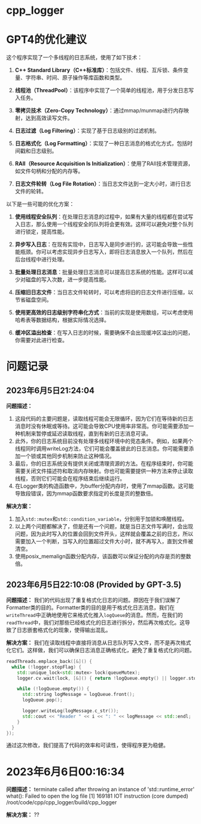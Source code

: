 # cpp_logger

# GPT4的优化建议
这个程序实现了一个多线程的日志系统，使用了如下技术：

1. **C++ Standard Library（C++标准库）**：包括文件、线程、互斥锁、条件变量、字符串、时间、原子操作等库函数和类型。

2. **线程池（ThreadPool）**：该程序中实现了一个简单的线程池，用于分发日志写入任务。

3. **零拷贝技术（Zero-Copy Technology）**：通过mmap/munmap进行内存映射，达到高效读写文件。

4. **日志过滤（Log Filtering）**：实现了基于日志级别的过滤机制。

5. **日志格式化（Log Formatting）**：实现了一种日志消息的格式化方式，包括时间戳和日志级别。

6. **RAII（Resource Acquisition Is Initialization）**：使用了RAII技术管理资源，如文件句柄和分配的内存等。

7. **日志文件轮转（Log File Rotation）**：当日志文件达到一定大小时，进行日志文件的轮转。

以下是一些可能的优化方案：

1. **使用线程安全队列**：在处理日志消息的过程中，如果有大量的线程都在尝试写入日志，那么使用一个线程安全的队列将会更有效。这样可以避免对整个队列进行锁定，提高性能。

2. **异步写入日志**：在现有实现中，日志写入是同步进行的，这可能会导致一些性能瓶颈。你可以考虑实现异步日志写入，即将日志消息放入一个队列，然后在后台线程中进行处理。

3. **批量处理日志消息**：批量处理日志消息可以提高日志系统的性能。这样可以减少对磁盘的写入次数，进一步提高性能。

4. **压缩旧日志文件**：当日志文件轮转时，可以考虑将旧的日志文件进行压缩，以节省磁盘空间。

5. **使用更高效的日志级别字符串化方式**：当前的实现是使用数组，可以考虑使用哈希表等数据结构，根据实际情况选择。

6. **缓冲区溢出检查**：在写入日志的时候，需要确保不会出现缓冲区溢出的问题，你需要对此进行检查。

# 问题记录

## 2023年6月5日21:24:04

**问题描述：**
1. 这段代码的主要问题是，读取线程可能会无限循环，因为它们在等待新的日志消息时没有休眠或等待。这可能会导致CPU使用率非常高。你可能需要添加一种机制来暂停或延迟读取线程，直到有新的日志消息可读。
2. 此外，你的日志系统目前没有处理多线程环境中的竞态条件。例如，如果两个线程同时调用writeLog方法，它们可能会覆盖彼此的日志消息。你可能需要添加一个锁或其他同步机制来防止这种情况。
3. 最后，你的日志系统没有提供关闭或清理资源的方法。在程序结束时，你可能需要关闭文件描述符和取消内存映射。你也可能需要提供一种方法来停止读取线程，否则它们可能会在程序结束后继续运行。
4. 在Logger类的构造函数中，为buffer分配内存时，使用了mmap函数。这可能导致段错误，因为mmap函数要求指定的长度是页的整数倍。

**解决方案：**
1. 加入`std::mutex`和`std::condition_variable`，分别用于加锁和唤醒线程。
2. 以上两个问题都解决了，但是还有一个问题，就是当日志文件写满时，会出现问题，因为此时写入的位置会回到文件开头，这样就会覆盖之前的日志，所以需要加入一个判断，当写入的位置超过文件大小时，就不再写入，直到文件被清空。
3. 使用posix_memalign函数分配内存，该函数可以保证分配的内存是页的整数倍。


## 2023年6月5日22:10:08 (Provided by GPT-3.5)

**问题描述：**
我们的代码出现了重复格式化日志的问题。原因在于我们误解了Formatter类的目的。Formatter类的目的是用于格式化日志消息，我们在`writeThread`中正确地使用它来格式化推入`logQueue`的消息。然而，在我们的`readThread`中，我们对那些已经格式化的日志进行拆分，然后再次格式化。这导致了日志嵌套格式化的现象，使得输出混乱。

**解决方案：**
我们在读取线程中直接将消息从日志队列写入文件，而不是再次格式化它们。这样做，我们可以确保日志消息正确格式化，避免了重复格式化的问题。

```cpp
readThreads.emplace_back([&]() {
  while (!logger.stopFlag) {
    std::unique_lock<std::mutex> lock(queueMutex);
    logger.cv.wait(lock, [&]() { return !logQueue.empty() || logger.stopFlag; });

    while (!logQueue.empty()) {
      std::string logMessage = logQueue.front();
      logQueue.pop();

      logger.writeLog(logMessage.c_str());
      std::cout << "Reader " << i << ": " << logMessage << std::endl;
    }
  }
});
```

通过这次修改，我们提高了代码的效率和可读性，使得程序更为稳健。


# 2023年6月6日00:16:34

**问题描述：**
terminate called after throwing an instance of 'std::runtime_error'
  what():  Failed to open the log file
[1]    169181 IOT instruction (core dumped)  /root/code/cpp/cpp_logger/build/cpp_logger

**解决方案：**
??